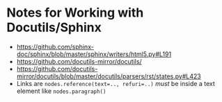 # Notes for Working with Docutils/Sphinx

* https://github.com/sphinx-doc/sphinx/blob/master/sphinx/writers/html5.py#L191
* https://github.com/docutils-mirror/docutils/
* https://github.com/docutils-mirror/docutils/blob/master/docutils/parsers/rst/states.py#L423
* Links are `nodes.reference(text=.., refuri=..)` _must_ be inside a text element like `nodes.paragraph()`
